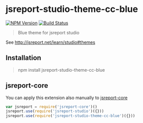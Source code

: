 # jsreport-studio-theme-cc-blue

[![NPM Version](http://img.shields.io/npm/v/jsreport-studio-theme-dark.svg?style=flat-square)](https://npmjs.com/package/jsreport-studio-theme-dark)
[![Build Status](https://travis-ci.org/jsreport/jsreport-studio-theme-dark.png?branch=master)](https://travis-ci.org/jsreport/jsreport-studio-theme-dark)

> Blue theme for jsreport studio

See http://jsreport.net/learn/studio#themes

## Installation
> npm install jsreport-studio-theme-cc-blue

## jsreport-core

You can apply this extension also manually to [jsreport-core](https://github.com/jsreport/jsreport-core)

```js
var jsreport = require('jsreport-core')()
jsreport.use(require('jsreport-studio')({}))
jsreport.use(require('jsreport-studio-theme-cc-blue')({}))
```

